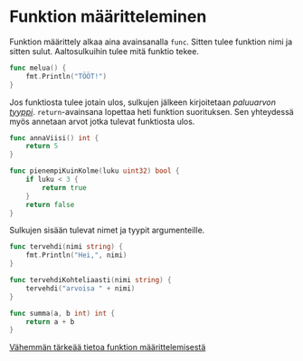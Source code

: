 # Funktion määritteleminen

Funktion määrittely alkaa aina avainsanalla `func`. Sitten tulee funktion nimi ja sitten sulut. Aaltosulkuihin tulee mitä funktio tekee.

```Go
func melua() {
    fmt.Println("TÖÖT!")
}
```

Jos funktiosta tulee jotain ulos, sulkujen jälkeen kirjoitetaan _paluuarvon_ [_tyyppi_](tyypit.md). `return`-avainsana lopettaa heti funktion suorituksen. Sen yhteydessä myös annetaan arvot jotka tulevat funktiosta ulos.

```Go
func annaViisi() int {
    return 5
}

func pienempiKuinKolme(luku uint32) bool {
    if luku < 3 {
        return true
    }
    return false
}
```

Sulkujen sisään tulevat nimet ja tyypit argumenteille.

```Go
func tervehdi(nimi string) {
    fmt.Println("Hei,", nimi)
}

func tervehdiKohteliaasti(nimi string) {
    tervehdi("arvoisa " + nimi)
}

func summa(a, b int) int {
    return a + b
}
```

[Vähemmän tärkeää tietoa funktion määrittelemisestä](func2.md)